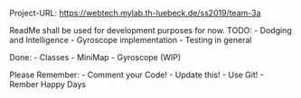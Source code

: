 Project-URL: https://webtech.mylab.th-luebeck.de/ss2019/team-3a

ReadMe shall be used for development purposes for now.
TODO:
    - Dodging and Intelligence
    - Gyroscope implementation
    - Testing in general

Done:
    - Classes
    - MiniMap
    - Gyroscope (WIP)

Please Remember:
    - Comment your Code!
    - Update this!
    - Use Git!
    - Rember Happy Days
